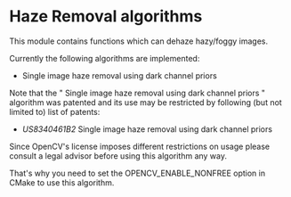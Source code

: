 Haze Removal algorithms
========================

This module contains functions which can dehaze hazy/foggy images.

Currently the following algorithms are implemented:

* Single image haze removal using dark channel priors


Note that the " Single image haze removal using dark channel priors " algorithm was patented and its use may be restricted by following (but not limited to) list of patents:

* _US8340461B2_ Single image haze removal using dark channel priors


Since OpenCV's license imposes different restrictions on usage please consult a legal advisor before using this algorithm any way.

That's why you need to set the OPENCV_ENABLE_NONFREE option in CMake to use this algorithm.
